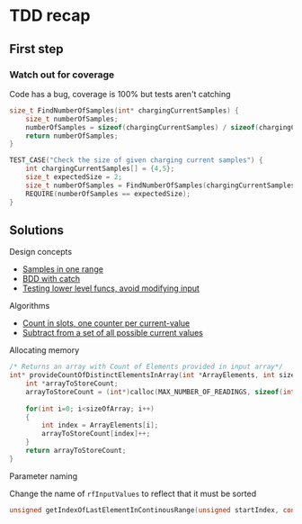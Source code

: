 # TDD recap

## First step

### Watch out for coverage

Code has a bug, coverage is 100% but tests aren't catching

```c
size_t FindNumberOfSamples(int* chargingCurrentSamples) {
	size_t numberOfSamples;
	numberOfSamples = sizeof(chargingCurrentSamples) / sizeof(chargingCurrentSamples[0]);
	return numberOfSamples;
}

TEST_CASE("Check the size of given charging current samples") {
	int chargingCurrentSamples[] = {4,5};
	size_t expectedSize = 2;
	size_t numberOfSamples = FindNumberOfSamples(chargingCurrentSamples);
	REQUIRE(numberOfSamples == expectedSize);
}
```

## Solutions

Design concepts

- [Samples in one range](https://github.com/clean-code-craft-tcq-2/tdd-buckets-Ranjeth-Sundaram1/blob/856fd6014bbb2eed21eca8d3fe866d6031ca76fe/validate_samples.test.py)
- [BDD with catch](https://github.com/clean-code-craft-tcq-2/tdd-buckets-MeeraMenon1807/blob/90ccf3bd842233107b2401ec0e1461672d48639c/test-tdd.cpp)
- [Testing lower level funcs, avoid modifying input](https://github.com/clean-code-craft-tcq-2/tdd-buckets-Paul-Ajay/pull/1/files)

Algorithms

- [Count in slots, one counter per current-value](https://github.com/clean-code-craft-tcq-2/tdd-buckets-TharaniDevendran/blob/2481a04ddafd17a9b0081964fa930eb3ae3d16b5/CheckNoOfSequenceSamples.c)
- [Subtract from a set of all possible current values](https://github.com/clean-code-craft-tcq-2/tdd-buckets-Sathyapriyan-Kannan/blob/0d5c9590dd93438218c04cbe64913b28968d379a/test_driven_ranges.py)

Allocating memory

```c
/* Returns an array with Count of Elements provided in input array*/
int* provideCountOfDistinctElementsInArray(int *ArrayElements, int sizeOfArray) {
    int *arrayToStoreCount;
    arrayToStoreCount = (int*)calloc(MAX_NUMBER_OF_READINGS, sizeof(int));
    
    for(int i=0; i<sizeOfArray; i++)
    {
        int index = ArrayElements[i];
        arrayToStoreCount[index]++;
    }
    return arrayToStoreCount;
}
```

Parameter naming

Change the name of `rfInputValues` to reflect that it must be sorted

```c
unsigned getIndexOfLastElementInContinousRange(unsigned startIndex, const std::vector<int> &rfInputValues, int &count)
```
